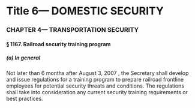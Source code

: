 
# Title 6— DOMESTIC SECURITY
### CHAPTER 4— TRANSPORTATION SECURITY
#### § 1167. Railroad security training program
##### (a) In general

Not later than 6 months after August 3, 2007 , the Secretary shall develop and issue regulations for a training program to prepare railroad frontline employees for potential security threats and conditions. The regulations shall take into consideration any current security training requirements or best practices.
